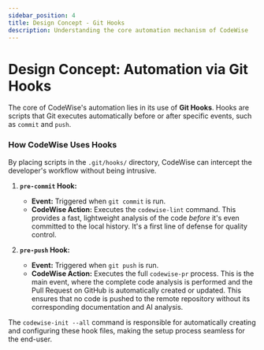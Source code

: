 ```yaml
---
sidebar_position: 4
title: Design Concept - Git Hooks
description: Understanding the core automation mechanism of CodeWise
---
```


# Design Concept: Automation via Git Hooks

The core of CodeWise's automation lies in its use of **Git Hooks**. Hooks are scripts that Git executes automatically before or after specific events, such as `commit` and `push`.

### How CodeWise Uses Hooks

By placing scripts in the `.git/hooks/` directory, CodeWise can intercept the developer's workflow without being intrusive.

1.  **`pre-commit` Hook:**
    -   **Event:** Triggered when `git commit` is run.
    -   **CodeWise Action:** Executes the `codewise-lint` command. This provides a fast, lightweight analysis of the code *before* it's even committed to the local history. It's a first line of defense for quality control.

2.  **`pre-push` Hook:**
    -   **Event:** Triggered when `git push` is run.
    -   **CodeWise Action:** Executes the full `codewise-pr` process. This is the main event, where the complete code analysis is performed and the Pull Request on GitHub is automatically created or updated. This ensures that no code is pushed to the remote repository without its corresponding documentation and AI analysis.

The `codewise-init --all` command is responsible for automatically creating and configuring these hook files, making the setup process seamless for the end-user.